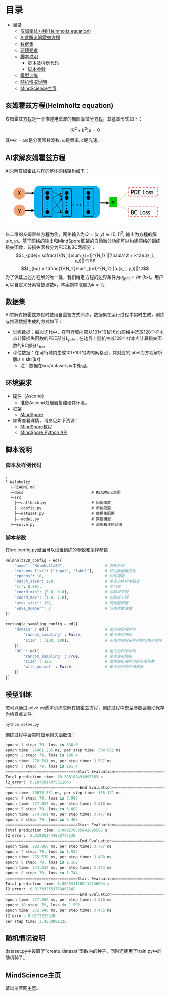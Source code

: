 # 目录

- [目录](#目录)
    - [亥姆霍兹方程(Helmholtz equation)](#亥姆霍兹方程helmholtz-equation)
    - [AI求解亥姆霍兹方程](#ai求解亥姆霍兹方程)
    - [数据集](#数据集)
    - [环境要求](#环境要求)
    - [脚本说明](#脚本说明)
        - [脚本及样例代码](#脚本及样例代码)
        - [脚本参数](#脚本参数)
    - [模型训练](#模型训练)
    - [随机情况说明](#随机情况说明)
    - [MindScience主页](#mindscience主页)

## 亥姆霍兹方程(Helmholtz equation)

亥姆霍兹方程是一个描述电磁波的椭圆偏微分方程，其基本形式如下：

$$(\nabla^2 + k^2)u=0$$

其中$k=\omega c$是分离常数波数, $\omega$是频率, $c$是光速。

## AI求解亥姆霍兹方程

AI求解亥姆霍兹方程的整体网络架构如下：

![network_architecture](./docs/PINNs_for_Helmholtz.png)

以二维的亥姆霍兹方程为例，网络输入为$\Omega=(x, y)\in [0,1]^2$, 输出为方程的解$u(x, y)$。基于网络的输出和MindSpore框架的自动微分功能可以构建网络的训练损失函数，该损失函数分为PDE和BC两部分：
$$L_{pde}= \dfrac{1}{N_1}\sum_{i=1}^{N_1} ||(\nabla^2 + k^2)u(x_i, y_i)||^2$$
$$L_{bc} = \dfrac{1}{N_2}\sum_{i=1}^{N_2} ||u(x_i, y_i)||^2$$
为了保证上述方程解的唯一性，我们给定方程的边界条件为$u_{|\partial \Omega}=\sin(kx)$。用户可以自定义分离常数波数$k$，本案例中取值为$k=2$。

## 数据集

AI求解亥姆霍兹方程时使用自监督方式训练，数据集在运行过程中实时生成，训练与推理数据生成的方式如下：

- 训练数据：每次迭代中，在可行域内部从101*101的均匀网格中选取128个样本点计算损失函数的PDE部分$L_{pde}$；在边界上随机生成128个样本点计算损失函数的BC部分$L_{bc}$。
- 评估数据：在可行域内生成101*101的均匀网格点，其对应的label为方程解析解$u=\sin(kx)$
    - 注：数据在src/dataset.py中处理。

## 环境要求

- 硬件（Ascend）
    - 准备Ascend处理器搭建硬件环境。
- 框架
    - [MindSpore](https://www.mindspore.cn/install)
- 如需查看详情，请参见如下资源：
    - [MindSpore教程](https://www.mindspore.cn/tutorials/zh-CN/master/index.html)
    - [MindSpore Python API](https://www.mindspore.cn/docs/api/zh-CN/master/index.html)

## 脚本说明

### 脚本及样例代码

```path
.
└─Helmholtz
  ├─README.md
  ├─docs                              # README示意图
  ├─src
    ├──callback.py                    # 回调函数
    ├──config.py                      # 参数配置
    ├──dataset.py                     # 数据集配置
    ├──model.py                       # 网络模型
  ├──solve.py                         # 训练和评估网络
```

### 脚本参数

在src.config.py里面可以设置训练的参数和采样参数

```python
Helmholtz2D_config = ed({
    "name": "Helmholtz2D",                  # 方程名称
    "columns_list": ["input", "label"],     # 评估数据集名称
    "epochs": 10,                           # 训练周期
    "batch_size": 128,                      # 单次训练样本数目
    "lr": 0.001,                            # 学习率
    "coord_min": [0.0, 0.0],                # 求解域下限
    "coord_max": [1.0, 1.0],                # 求解域上限
    "axis_size": 101,                       # 网格粗细度
    "wave_number": 2                        # 分离常数波数
})

rectangle_sampling_config = ed({
    'domain' : ed({                         # 定义内部采样率
        'random_sampling' : False,          # 是否使用随机
        'size' : [100, 100],                # 不使用随机采样时的网格分辨率
    }),
    'BC' : ed({                             # 定义边界采样率
        'random_sampling' : True,           # 是否使用随机
        'size' : 128,                       # 使用随机采样时的总采样数
        'with_normal' : False,              # 是否返回边界法向量
    })
})
```

## 模型训练

您可以通过solve.py脚本训练求解亥姆霍兹方程，训练过程中模型参数会自动保存为检查点文件：

```python
python solve.py
```

训练过程中会实时显示损失函数值：

```python
epoch: 1 step: 79, loss is 630.0
epoch time: 26461.205 ms, per step time: 334.952 ms
epoch: 2 step: 79, loss is 196.4
epoch time: 278.594 ms, per step time: 3.527 ms
epoch: 3 step: 79, loss is 191.4
================================Start Evaluation================================
Total prediction time: 10.388108491897583 s
l2_error:  0.1875916075312643
=================================End Evaluation=================================
epoch time: 10678.531 ms, per step time: 135.171 ms
epoch: 4 step: 79, loss is 3.998
epoch time: 277.924 ms, per step time: 3.518 ms
epoch: 5 step: 79, loss is 3.082
epoch time: 274.681 ms, per step time: 3.477 ms
epoch: 6 step: 79, loss is 2.469
================================Start Evaluation================================
Total prediction time: 0.009278535842895508 s
l2_error:  0.019952444820775538
=================================End Evaluation=================================
epoch time: 292.866 ms, per step time: 3.707 ms
epoch: 7 step: 79, loss is 1.934
epoch time: 275.578 ms, per step time: 3.488 ms
epoch: 8 step: 79, loss is 2.162
epoch time: 274.334 ms, per step time: 3.473 ms
epoch: 9 step: 79, loss is 1.744
================================Start Evaluation================================
Total prediction time: 0.0029311180114746094 s
l2_error:  0.017332553759497542
=================================End Evaluation=================================
epoch time: 277.262 ms, per step time: 3.510 ms
epoch: 10 step: 79, loss is 1.502
epoch time: 272.946 ms, per step time: 3.455 ms
l2 error: 0.0173325538
per step time: 3.4550081325
```

## 随机情况说明

dataset.py中设置了“create_dataset”函数内的种子，同时还使用了train.py中的随机种子。

## MindScience主页

请浏览官网[主页](https://gitee.com/mindspore/mindscience)。